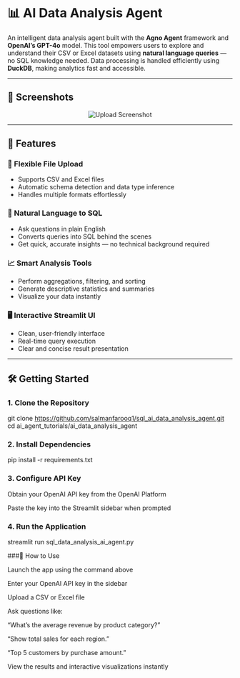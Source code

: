# 📊 AI Data Analysis Agent

An intelligent data analysis agent built with the **Agno Agent** framework and **OpenAI’s GPT-4o** model. This tool empowers users to explore and understand their CSV or Excel datasets using **natural language queries** — no SQL knowledge needed. Data processing is handled efficiently using **DuckDB**, making analytics fast and accessible.

---

## 📸 Screenshots

<p align="center">
  <img src="https://drive.google.com/file/d/1kdKIwxEtTsG76o6cgP37XBdPZ4s-riKe/view?usp=sharing" alt="Upload Screenshot" />
</p>

---

## 🚀 Features

### 📁 Flexible File Upload  
- Supports CSV and Excel files  
- Automatic schema detection and data type inference  
- Handles multiple formats effortlessly  

### 💬 Natural Language to SQL  
- Ask questions in plain English  
- Converts queries into SQL behind the scenes  
- Get quick, accurate insights — no technical background required  

### 📈 Smart Analysis Tools  
- Perform aggregations, filtering, and sorting  
- Generate descriptive statistics and summaries  
- Visualize your data instantly  

### 🖥️ Interactive Streamlit UI  
- Clean, user-friendly interface  
- Real-time query execution  
- Clear and concise result presentation  

---

## 🛠️ Getting Started

### 1. Clone the Repository

git clone https://github.com/salmanfarooq1/sql_ai_data_analysis_agent.git
cd ai_agent_tutorials/ai_data_analysis_agent

### 2. Install Dependencies

pip install -r requirements.txt

### 3. Configure API Key

Obtain your OpenAI API key from the OpenAI Platform

Paste the key into the Streamlit sidebar when prompted

### 4. Run the Application

streamlit run sql_data_analysis_ai_agent.py

###📌 How to Use

Launch the app using the command above

Enter your OpenAI API key in the sidebar

Upload a CSV or Excel file

Ask questions like:

“What’s the average revenue by product category?”

“Show total sales for each region.”

“Top 5 customers by purchase amount.”

View the results and interactive visualizations instantly